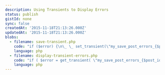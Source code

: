 ```yaml
---
description: Using Transients to Display Errors
status: publish
gistId: none
sync: false
createdAt: '2015-11-18T21:13:26.000Z'
updatedAt: '2015-11-18T21:13:26.000Z'
blobs:
  - filename: save-transient.php
    code: "if ($error) {\n\_ \_ set_transient(\"my_save_post_errors_{$post_id}_{$user_id}\", $error, 45);\n}"
    language: php
  - filename: display-transient-errors.php
    code: "if ( $error = get_transient( \"my_save_post_errors_{$post_id}_{$user_id}\" ) ) { ?>\n\_ \_ <div class=\"error\">\n\_ \_ \_ \_ <p><?php echo $error->get_error_message(); ?></p>\n\_ \_ </div><?php\n\n\_ \_ delete_transient(\"my_save_post_errors_{$post_id}_{$user_id}\");\n}"
    language: php
---
```


